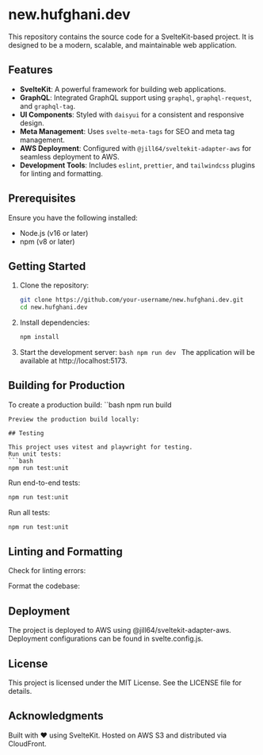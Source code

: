 # new.hufghani.dev

This repository contains the source code for a SvelteKit-based project. It is designed to be a modern, scalable, and maintainable web application.

## Features

- **SvelteKit**: A powerful framework for building web applications.
- **GraphQL**: Integrated GraphQL support using `graphql`, `graphql-request`, and `graphql-tag`.
- **UI Components**: Styled with `daisyui` for a consistent and responsive design.
- **Meta Management**: Uses `svelte-meta-tags` for SEO and meta tag management.
- **AWS Deployment**: Configured with `@jill64/sveltekit-adapter-aws` for seamless deployment to AWS.
- **Development Tools**: Includes `eslint`, `prettier`, and `tailwindcss` plugins for linting and formatting.

## Prerequisites

Ensure you have the following installed:

- Node.js (v16 or later)
- npm (v8 or later)

## Getting Started

1. Clone the repository:

   ```bash
   git clone https://github.com/your-username/new.hufghani.dev.git
   cd new.hufghani.dev
   ```

2. Install dependencies:
   ```bash
   npm install
   ```
3. Start the development server:
   `bash
    npm run dev
    `
   The application will be available at http://localhost:5173.

## Building for Production

To create a production build:
``bash
npm run build

````
Preview the production build locally:

## Testing

This project uses vitest and playwright for testing.
Run unit tests:
```bash
npm run test:unit
````

Run end-to-end tests:

```bash
npm run test:unit
```

Run all tests:

```bash
npm run test:unit
```

## Linting and Formatting

Check for linting errors:

Format the codebase:

## Deployment

The project is deployed to AWS using @jill64/sveltekit-adapter-aws. Deployment configurations can be found in svelte.config.js.

## License

This project is licensed under the MIT License. See the LICENSE file for details.

## Acknowledgments

Built with ❤️ using SvelteKit.
Hosted on AWS S3 and distributed via CloudFront.
